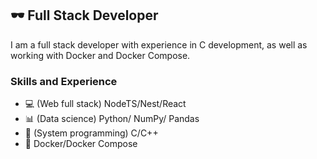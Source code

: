 ## 🕶 Full Stack Developer
I am a full stack developer with experience in C development, as well as working with Docker and Docker Compose.
### Skills and Experience

- :computer: (Web full stack) NodeTS/Nest/React
- :bar_chart: (Data science) Python/ NumPy/ Pandas
- :floppy_disk: (System programming) C/C++
- :whale: Docker/Docker Compose
